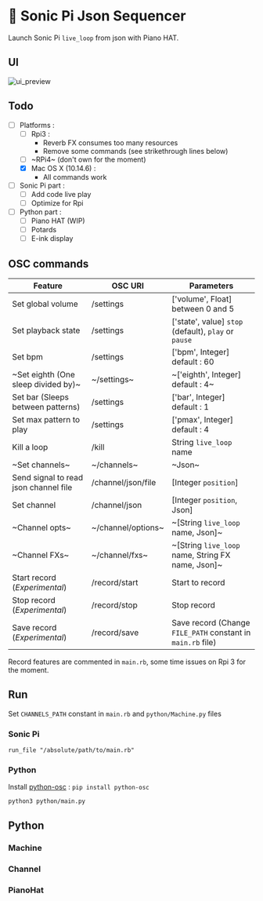 # :musical_keyboard: Sonic Pi Json Sequencer

Launch Sonic Pi `live_loop` from json with Piano HAT.

## UI

![ui_preview](https://github.com/coffeecore/sonic-pi-json-sequencer/raw/master/ui.png)

## Todo

- [ ] Platforms :
    - [ ] Rpi3 :
        - Reverb FX consumes too many resources
        - Remove some commands (see strikethrough lines below)
    - [ ] ~RPi4~ (don't own for the moment)
    - [x] Mac OS X (10.14.6) :
        - All commands work
- [ ] Sonic Pi part :
    - [ ] Add code live play
    - [ ] Optimize for Rpi
- [ ] Python part :
    - [ ] Piano HAT (WIP)
    - [ ] Potards
    - [ ] E-ink display

## OSC commands

| Feature                            | OSC URI          | Parameters                                                  |
| ---------------------------------- | ---------------- | ----------------------------------------------------------- |
| Set global volume                  | /settings        | ['volume', Float] between 0 and 5                |
| Set playback state                 | /settings        | ['state', value] `stop` (default), `play` or `pause`        |
| Set bpm                            | /settings        | ['bpm', Integer] default : 60                               |
| ~Set eighth (One sleep divided by)~  | ~/settings~        | ~['eighth', Integer] default : 4~                             |
| Set bar (Sleeps between patterns)  | /settings        | ['bar', Integer] default : 1                                |
| Set max pattern to play            | /settings        | ['pmax', Integer] default : 4                               |
| Kill a loop                        | /kill            | String `live_loop` name                                     |
| ~Set channels~                     | ~/channels~      | ~Json~                                                      |
| Send signal to read json channel file  | /channel/json/file         | [Integer `position`]                                  |
| Set channel                        | /channel/json         | [Integer `position`, Json]       |
| ~Channel opts~                       | ~/channel/options~ | ~[String `live_loop` name, Json]~                             |
| ~Channel FXs~                        | ~/channel/fxs~     | ~[String `live_loop` name, String FX name, Json]~             |
| Start record (*Experimental*)      | /record/start    | Start to record                                             |
| Stop record (*Experimental*)       | /record/stop     | Stop record                                                 |
| Save record (*Experimental*)       | /record/save     | Save record (Change `FILE_PATH` constant in `main.rb` file) |

Record features are commented in `main.rb`, some time issues on Rpi 3 for the moment.

## Run

Set `CHANNELS_PATH` constant in `main.rb` and `python/Machine.py` files

### Sonic Pi

`run_file "/absolute/path/to/main.rb"`

### Python

Install [python-osc](https://pypi.org/project/python-osc/) : `pip install python-osc`

`python3 python/main.py`

## Python

### Machine

### Channel

### PianoHat
